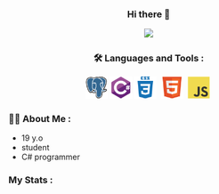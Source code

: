 
<div id="header" align="center">
  
### Hi there 👋
    
  <img src="https://media.giphy.com/media/frSfC5NcmyF7q/giphy.gif" />

  ### :hammer_and_wrench: Languages and Tools :
  <div>
    <img src ="https://github.com/devicons/devicon/blob/master/icons/postgresql/postgresql-original.svg"  width="40" height="40"/>
    <img src ="https://github.com/devicons/devicon/blob/master/icons/csharp/csharp-original.svg"  width="40" height="40"/>
    <img src="https://github.com/devicons/devicon/blob/master/icons/css3/css3-plain-wordmark.svg"  title="CSS3" alt="CSS" width="40" height="40"/>&nbsp;
    <img src="https://github.com/devicons/devicon/blob/master/icons/html5/html5-original.svg" title="HTML5" alt="HTML" width="40" height="40"/>&nbsp;
    <img src="https://github.com/devicons/devicon/blob/master/icons/javascript/javascript-original.svg" title="JavaScript" alt="JavaScript" width="40" height="40"/>&nbsp;
    
  </div>
  

  
</div>

  ### :man_technologist: About Me :
 - 19 y.o
 - student
 - C# programmer

 ### My Stats :




